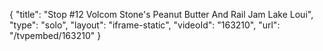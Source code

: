 {
    "title": "Stop #12 Volcom Stone's Peanut Butter And Rail Jam Lake Loui",
    "type": "solo",
    "layout": "iframe-static",
    "videoId": "163210",
    "url": "\/tvpembed\/163210"
}